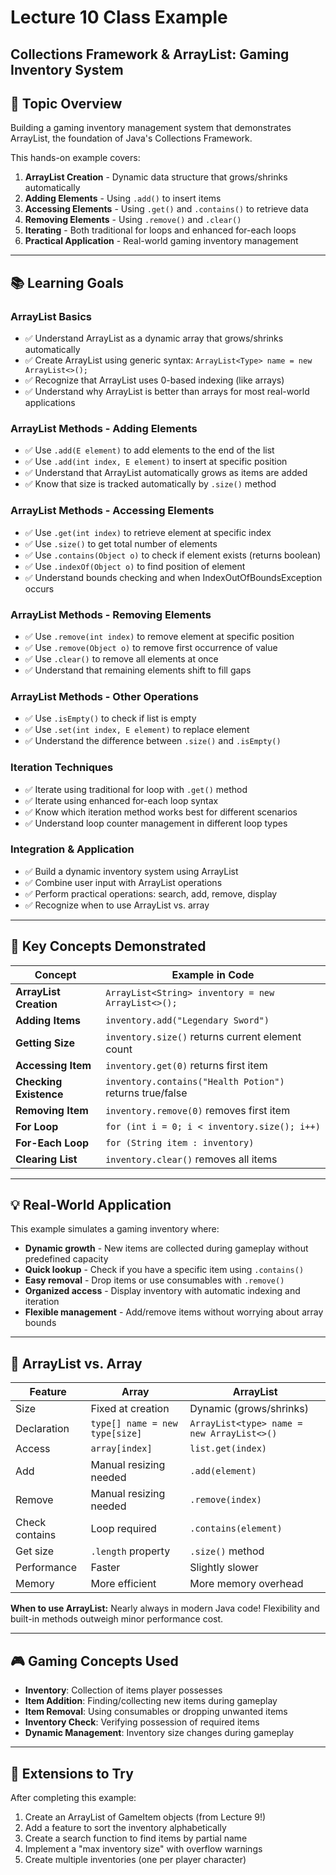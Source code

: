 # Lecture 10 Class Example

## Collections Framework & ArrayList: Gaming Inventory System

## 🎯 Topic Overview

Building a gaming inventory management system that demonstrates ArrayList, the foundation of Java's Collections Framework.

This hands-on example covers:
1. **ArrayList Creation** - Dynamic data structure that grows/shrinks automatically
2. **Adding Elements** - Using `.add()` to insert items
3. **Accessing Elements** - Using `.get()` and `.contains()` to retrieve data
4. **Removing Elements** - Using `.remove()` and `.clear()`
5. **Iterating** - Both traditional for loops and enhanced for-each loops
6. **Practical Application** - Real-world gaming inventory management

---

## 📚 Learning Goals

### **ArrayList Basics**
- ✅ Understand ArrayList as a dynamic array that grows/shrinks automatically
- ✅ Create ArrayList using generic syntax: `ArrayList<Type> name = new ArrayList<>();`
- ✅ Recognize that ArrayList uses 0-based indexing (like arrays)
- ✅ Understand why ArrayList is better than arrays for most real-world applications

### **ArrayList Methods - Adding Elements**
- ✅ Use `.add(E element)` to add elements to the end of the list
- ✅ Use `.add(int index, E element)` to insert at specific position
- ✅ Understand that ArrayList automatically grows as items are added
- ✅ Know that size is tracked automatically by `.size()` method

### **ArrayList Methods - Accessing Elements**
- ✅ Use `.get(int index)` to retrieve element at specific index
- ✅ Use `.size()` to get total number of elements
- ✅ Use `.contains(Object o)` to check if element exists (returns boolean)
- ✅ Use `.indexOf(Object o)` to find position of element
- ✅ Understand bounds checking and when IndexOutOfBoundsException occurs

### **ArrayList Methods - Removing Elements**
- ✅ Use `.remove(int index)` to remove element at specific position
- ✅ Use `.remove(Object o)` to remove first occurrence of value
- ✅ Use `.clear()` to remove all elements at once
- ✅ Understand that remaining elements shift to fill gaps

### **ArrayList Methods - Other Operations**
- ✅ Use `.isEmpty()` to check if list is empty
- ✅ Use `.set(int index, E element)` to replace element
- ✅ Understand the difference between `.size()` and `.isEmpty()`

### **Iteration Techniques**
- ✅ Iterate using traditional for loop with `.get()` method
- ✅ Iterate using enhanced for-each loop syntax
- ✅ Know which iteration method works best for different scenarios
- ✅ Understand loop counter management in different loop types

### **Integration & Application**
- ✅ Build a dynamic inventory system using ArrayList
- ✅ Combine user input with ArrayList operations
- ✅ Perform practical operations: search, add, remove, display
- ✅ Recognize when to use ArrayList vs. array

---

## 🔑 Key Concepts Demonstrated

| Concept | Example in Code |
|---------|-----------------|
| **ArrayList Creation** | `ArrayList<String> inventory = new ArrayList<>();` |
| **Adding Items** | `inventory.add("Legendary Sword")` |
| **Getting Size** | `inventory.size()` returns current element count |
| **Accessing Item** | `inventory.get(0)` returns first item |
| **Checking Existence** | `inventory.contains("Health Potion")` returns true/false |
| **Removing Item** | `inventory.remove(0)` removes first item |
| **For Loop** | `for (int i = 0; i < inventory.size(); i++)` |
| **For-Each Loop** | `for (String item : inventory)` |
| **Clearing List** | `inventory.clear()` removes all items |

---

## 💡 Real-World Application

This example simulates a gaming inventory where:
- **Dynamic growth** - New items are collected during gameplay without predefined capacity
- **Quick lookup** - Check if you have a specific item using `.contains()`
- **Easy removal** - Drop items or use consumables with `.remove()`
- **Organized access** - Display inventory with automatic indexing and iteration
- **Flexible management** - Add/remove items without worrying about array bounds

---

## 🔄 ArrayList vs. Array

| Feature | Array | ArrayList |
|---------|-------|-----------|
| Size | Fixed at creation | Dynamic (grows/shrinks) |
| Declaration | `type[] name = new type[size]` | `ArrayList<type> name = new ArrayList<>()` |
| Access | `array[index]` | `list.get(index)` |
| Add | Manual resizing needed | `.add(element)` |
| Remove | Manual resizing needed | `.remove(index)` |
| Check contains | Loop required | `.contains(element)` |
| Get size | `.length` property | `.size()` method |
| Performance | Faster | Slightly slower |
| Memory | More efficient | More memory overhead |

**When to use ArrayList:** Nearly always in modern Java code! Flexibility and built-in methods outweigh minor performance cost.

---

## 🎮 Gaming Concepts Used

- **Inventory**: Collection of items player possesses
- **Item Addition**: Finding/collecting new items during gameplay
- **Item Removal**: Using consumables or dropping unwanted items
- **Inventory Check**: Verifying possession of required items
- **Dynamic Management**: Inventory size changes during gameplay


---

## 🚀 Extensions to Try

After completing this example:
1. Create an ArrayList of GameItem objects (from Lecture 9!)
2. Add a feature to sort the inventory alphabetically
3. Create a search function to find items by partial name
4. Implement a "max inventory size" with overflow warnings
5. Create multiple inventories (one per player character)
